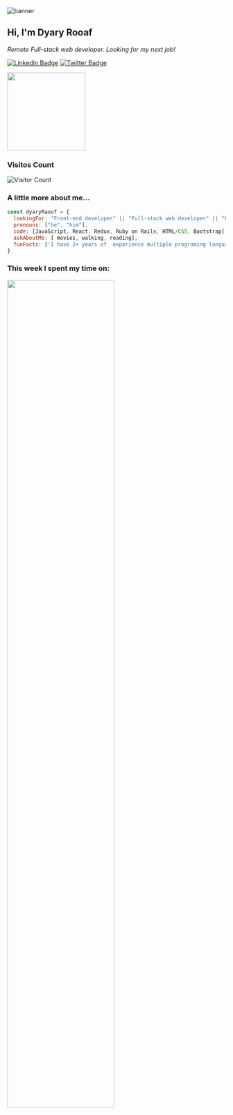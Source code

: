 <img src="https://i.ibb.co/BBmqr9m/Dyary-Raoof-Bayz-A.png" alt="banner">


<h2> Hi, I'm Dyary Rooaf</h2>
<p><em>Remote Full-stack web developer. Looking for my next job!</em></p>

[![Linkedin Badge](https://img.shields.io/badge/LinkedIn-blue?style=flat&logo=linkedin&labelColor=blue&link=https://www.linkedin.com/in/dyaryraoof/)](https://www.linkedin.com/in/dyaryraoof/)
[![Twitter Badge](https://img.shields.io/twitter/url?label=Twitter&style=social&url=https%3A%2F%2Ftwitter.com%2Fdyaryraoof)](https://twitter.com/dyaryraoof)


<img height="180em" src="https://github-readme-stats.vercel.app/api?username=DyaryRaoof&show_icons=true&hide_border=true&&count_private=true&include_all_commits=true" />

### Visitos Count
![Visitor Count](https://profile-counter.glitch.me/{DyaryRoof}/count.svg)

### A little more about me...  

```javascript
const dyaryRaoof = {
  lookingFor: "Front-end developer" || "Full-stack web developer" || "Back-end developer",
  pronouns: ["he", "him"],
  code: [JavaScript, React, Redux, Ruby on Rails, HTML/CSS, Bootstrap],
  askAboutMe: [ movies, walking, reading],
  funFacts: ['I have 2+ years of  experience multiple programing languages like Flutter, Swift and some Angular']
}
```
### This week I spent my time on:

<img src="https://wakatime.com/share/@ab8b3fc6-c176-4b1e-9f03-a39ec5e60fdb/2eda2c73-168e-4f48-912d-e28646d8eea5.svg" width="70%">
